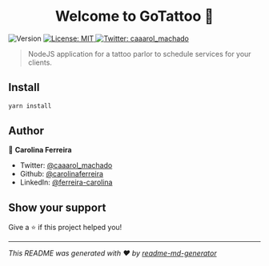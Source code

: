 <h1 align="center">Welcome to GoTattoo 👋</h1>
<p>
  <img alt="Version" src="https://img.shields.io/badge/version-1.0.0-blue.svg?cacheSeconds=2592000" />
  <a href="#" target="_blank">
    <img alt="License: MIT" src="https://img.shields.io/badge/License-MIT-yellow.svg" />
  </a>
  <a href="https://twitter.com/caaarol_machado" target="_blank">
    <img alt="Twitter: caaarol_machado" src="https://img.shields.io/twitter/follow/caaarol_machado.svg?style=social" />
  </a>
</p>

> NodeJS application for a tattoo parlor to schedule services for your clients.

## Install

```sh
yarn install
```

## Author

👤 **Carolina Ferreira**

* Twitter: [@caaarol_machado](https://twitter.com/caaarol_machado)
* Github: [@carolinaferreira](https://github.com/carolinaferreira)
* LinkedIn: [@ferreira-carolina](https://linkedin.com/in/ferreira-carolina)

## Show your support

Give a ⭐️ if this project helped you!

***
_This README was generated with ❤️ by [readme-md-generator](https://github.com/kefranabg/readme-md-generator)_